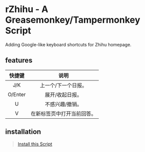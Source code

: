 # rZhihu - A Greasemonkey/Tampermonkey Script

Adding Google-like keyboard shortcuts for Zhihu homepage.

## features

|  **快捷键**  |          说明           |
|:-----------:|:-----------------------:|
|     J/K     |    上一个/下一个日报。     |
|   O/Enter   |      展开/收起日报。      |
|      U      |      不感兴趣/撤销。      |
|      V      |  在新标签页中打开当前回答。 |


## installation

> [Install this Script](https://greasyfork.org/zh-CN/scripts/30036-rzhihu)
